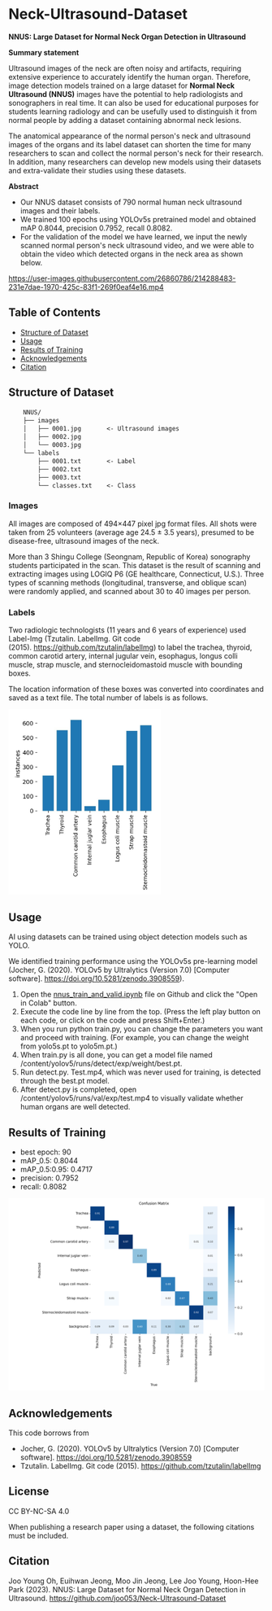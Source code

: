 # Neck-Ultrasound-Dataset
**NNUS: Large Dataset for Normal Neck Organ Detection in Ultrasound**

**Summary statement**

Ultrasound images of the neck are often noisy and artifacts, requiring extensive experience to accurately identify the human organ. Therefore, image detection models trained on a large dataset for <b>Normal Neck Ultrasound (NNUS)</b> images have the potential to help radiologists and sonographers in real time. It can also be used for educational purposes for students learning radiology and can be usefully used to distinguish it from normal people by adding a dataset containing abnormal neck lesions.

The anatomical appearance of the normal person's neck and ultrasound images of the organs and its label dataset can shorten the time for many researchers to scan and collect the normal person's neck for their research. In addition, many researchers can develop new models using their datasets and extra-validate their studies using these datasets.

**Abstract**
- Our NNUS dataset consists of 790 normal human neck ultrasound images and their labels.
- We trained 100 epochs using YOLOv5s pretrained model and obtained mAP 0.8044, precision 0.7952, recall 0.8082.
- For the validation of the model we have learned, we input the newly scanned normal person's neck ultrasound video, and we were able to obtain the video which detected organs in the neck area as shown below.

https://user-images.githubusercontent.com/26860786/214288483-231e7dae-1970-425c-83f1-269f0eaf4e16.mp4


## Table of Contents
- [Structure of Dataset](#structure-of-dataset)
- [Usage](#usage)
- [Results of Training](#results-of-training)
- [Acknowledgements](#acknowledgements)
- [Citation](#citation)

## Structure of Dataset
        NNUS/
        ├── images
        │   ├── 0001.jpg       <- Ultrasound images
        │   ├── 0002.jpg
        │   └── 0003.jpg
        └── labels
            ├── 0001.txt       <- Label 
            ├── 0002.txt
            ├── 0003.txt
            └── classes.txt    <- Class
### Images
All images are composed of 494×447 pixel jpg format files.
All shots were taken from 25 volunteers (average age 24.5 ± 3.5 years), presumed to be disease-free, ultrasound images of the neck.

More than 3 Shingu College (Seongnam, Republic of Korea) sonography students participated in the scan.
This dataset is the result of scanning and extracting images using LOGIQ P6 (GE healthcare, Connecticut, U.S.). Three types of scanning methods (longitudinal, transverse, and oblique scan) were randomly applied, and scanned about 30 to 40 images per person.


### Labels
Two radiologic technologists (11 years and 6 years of experience) used Label-Img (Tzutalin. LabelImg. Git code (2015). https://github.com/tzutalin/labelImg) to label the trachea, thyroid, common carotid artery, internal jugular vein, esophagus, longus colli muscle, strap muscle, and sternocleidomastoid muscle with bounding boxes.

The location information of these boxes was converted into coordinates and saved as a text file. The total number of labels is as follows.

<img src="label_instances.jpg" width="300px" />

## Usage
AI using datasets can be trained using object detection models such as YOLO.

We identified training performance using the YOLOv5s pre-learning model (Jocher, G. (2020). YOLOv5 by Ultralytics (Version 7.0) [Computer software]. https://doi.org/10.5281/zenodo.3908559).

1. Open the [nnus_train_and_valid.ipynb](https://github.com/joo053/Neck-Ultrasound-Dataset/blob/main/nnus_train_and_valid.ipynb) file on Github and click the "Open in Colab" button.
2. Execute the code line by line from the top. (Press the left play button on each code, or click on the code and press Shift+Enter.)
3. When you run python train.py, you can change the parameters you want and proceed with training. (For example, you can change the weight from yolo5s.pt to yolo5m.pt.)
4. When train.py is all done, you can get a model file named /content/yolov5/runs/detect/exp/weight/best.pt.
5. Run detect.py. Test.mp4, which was never used for training, is detected through the best.pt model.
6. After detect.py is completed, open /content/yolov5/runs/val/exp/test.mp4 to visually validate whether human organs are well detected.

## Results of Training
- best epoch: 90
- mAP_0.5: 0.8044
- mAP_0.5:0.95: 0.4717
- precision: 0.7952
- recall: 0.8082
<img src="confusion_matix.png" width="768px" />

## Acknowledgements
This code borrows from
- Jocher, G. (2020). YOLOv5 by Ultralytics (Version 7.0) [Computer software]. https://doi.org/10.5281/zenodo.3908559
- Tzutalin. LabelImg. Git code (2015). https://github.com/tzutalin/labelImg

## License
CC BY-NC-SA 4.0

When publishing a research paper using a dataset, the following citations must be included.

## Citation
Joo Young Oh, Euihwan Jeong, Moo Jin Jeong, Lee Joo Young, Hoon-Hee Park (2023). NNUS: Large Dataset for Normal Neck Organ Detection in Ultrasound. https://github.com/joo053/Neck-Ultrasound-Dataset
